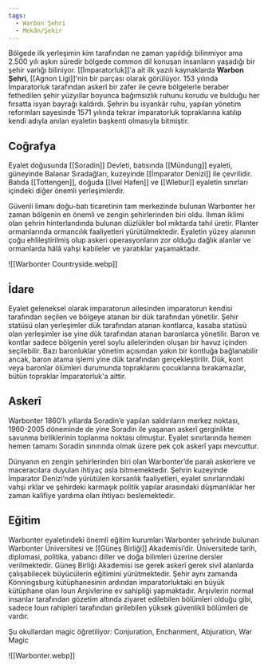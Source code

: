 ```yaml
---
tags:
  - Warbon Şehri
  - Mekân/Şehir
---  
```

  
Bölgede ilk yerleşimin kim tarafından ne zaman yapıldığı bilinmiyor ama 2.500 yılı aşkın süredir bölgede common dil konuşan insanların yaşadığı bir şehir varlığı biliniyor. [[İmparatorluk]]'a ait ilk yazılı kaynaklarda **Warbon Şehri**, [[Agnon Ligi]]'nin bir parçası olarak görülüyor. 153 yılında İmparatorluk tarafından askerî bir zafer ile çevre bölgelerle beraber fethedilen şehir yüzyıllar boyunca bağımsızlık ruhunu korudu ve bulduğu her fırsatta isyan bayrağı kaldırdı. Şehrin bu isyankâr ruhu, yapılan yönetim reformları sayesinde 1571 yılında tekrar imparatorluk topraklarına katılıp kendi adıyla anılan eyaletin başkenti olmasıyla bitmiştir.  
  
## Coğrafya  
Eyalet doğusunda [[Soradin]] Devleti, batısında [[Mündung]] eyaleti, güneyinde Balanar Sıradağları, kuzeyinde [[İmparator Denizi]] ile çevrilidir. Batıda [[Tottengen]], doğuda [[Ivel Hafen]] ve [[Wlebur]] eyaletin sınırları içindeki diğer önemli yerleşimlerdir.  
  
Güvenli limanı doğu-batı ticaretinin tam merkezinde bulunan Warbonter her zaman bölgenin en önemli ve zengin şehirlerinden biri oldu. Ilıman iklimi olan şehrin hinterlandında bulunan düzlükler bol miktarda tahıl üretir. Planter ormanlarında ormancılık faaliyetleri yürütülmektedir. Eyaletin yüzey alanının çoğu ehlileştirilmiş olup askeri operasyonların zor olduğu dağlık alanlar ve ormanlarda hâlâ vahşi kabileler ve yaratıklar yaşamaktadır.  
  
![[Warbonter Countryside.webp]]  
  
## İdare  
Eyalet geleneksel olarak imparatorun ailesinden imparatorun kendisi tarafından seçilen ve bölgeye atanan bir dük tarafından yönetilir. Şehir statüsü olan yerleşimler dük tarafından atanan kontlarca, kasaba statüsü olan yerleşimler ise yine dük tarafından atanan baronlarca yönetilir. Baron ve kontlar sadece bölgenin yerel soylu ailelerinden oluşan bir havuz içinden seçilebilir. Bazı baronluklar yönetim açısından yakın bir kontluğa bağlanabilir ancak, baron atama işlemi yine dük tarafından gerçekleştirilir. Dük, kont veya baronlar ölümleri durumunda topraklarını çocuklarına bırakamazlar, bütün topraklar İmparatorluk'a aittir.  
  
## Askerî  
Warbonter 1860’lı yıllarda Soradin’e yapılan saldırıların merkez noktası, 1960-2005 döneminde de yine Soradin ile yaşanan askerî gerginlikte savunma birliklerinin toplanma noktası olmuştur. Eyalet sınırlarında hemen hemen tamamı Soradin sınırında olmak üzere pek çok askerî yapı mevcuttur.  
  
Dünyanın en zengin şehirlerinden biri olan Warbonter’de paralı askerlere ve maceracılara duyulan ihtiyaç asla bitmemektedir. Şehrin kuzeyinde İmparator Denizi’nde yürütülen korsanlık faaliyetleri, eyalet sınırlarındaki vahşi ırklar ve şehirdeki karmaşık politik yapılar arasındaki düşmanlıklar her zaman kalifiye yardıma olan ihtiyacı beslemektedir.  
  
## Eğitim  
Warbonter eyaletindeki önemli eğitim kurumları Warbonter şehrinde bulunan Warbonter Üniversitesi ve [[Güneş Birliği]] Akademisi’dir. Üniversitede tarih, diplomasi, politika, yabancı diller ve doğa bilimleri üzerine dersler verilmektedir. Güneş Birliği Akademisi ise gerek askerî gerek sivil alanlarda çalışabilecek büyücülerin eğitimini yürütmektedir. Şehir aynı zamanda Könningsburg kütüphanesinin ardından imparatorluktaki en büyük kütüphane olan Ioun Arşivlerine ev sahipliği yapmaktadır. Arşivlerin normal insanlar tarafından gözetim altında ziyaret edilebilen bölümleri olduğu gibi, sadece Ioun rahipleri tarafından girilebilen yüksek güvenlikli bölümleri de vardır.  
  
Şu okullardan magic öğretiliyor: Conjuration, Enchanment, Abjuration, War Magic  
  
![[Warbonter.webp]]  
  
